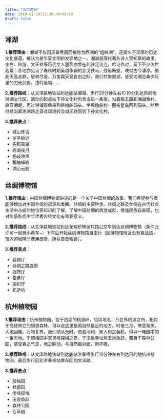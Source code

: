 ```yaml
---
title: "周边游玩"
date: 2018-01-19T23:30:40+08:00
draft: false
---
```


## 湘湖

**1.推荐理由**：湘湖不仅因风景秀丽而被称为西湖的“姐妹湖”，还闻名于深厚的历史文化底蕴，被认为是华夏文明的发源地之一。湘湖是唐代著名诗人贺知章的故里，李白、陆游、文天祥等历代文人墨客亦曾在此驻足流连，吟诗作对，留下不少传世名篇；此地亦见证了春秋时期吴越争霸的金戈铁马，残垣断壁，映衬古今凄凉。值此天高水静，层林尽染，万类霜天竞自由之际，我们共聚湘湖，感受湘湖沧桑岁月里的刀光剑影、浅吟低唱……

**2.推荐路线**：从文泽路地铁站到达底站湘湖，步行20分钟左右10.10分到达目的地湘湖文化区，活动的起点站下孙文化村包含古玩一条街，沿着越王路到湘湖渔村，直穿湘堤，再过湘铺观鱼来到摇橹船码头，坐摇橹船划一圈掬星岛回到码头，然后继续沿着湘湖路走穿过越堤转会越王路回到下孙文化村。

**3.推荐景点**：

- 城山怀古
- 览亭眺远
- 先照晨曦
- 跨湖夜月
- 杨岐钟声
- 横塘棹歌
- 湖心云影


## 丝绸博物馆

**1.推荐理由**：中国丝绸博物馆讲述的是一个关于中国丝绸的故事，我们希望参与者能够增加对中国丝绸的起源和发展、丝绸的主要种类、丝绸之路及丝绸在古代社会生活中占据的地位等知识的了解，了解中国丝绸的辉煌成就，增强民族自豪感，也对传承弘扬中华优秀传统文化有重要意义。

**2.推荐路线**：从文泽路地铁站到达龙翔桥转坐12路公交车到达丝绸博物馆（条件允许可一起骑小黄车~）下车后开始丝绸博物馆自由行（因博物馆附近没有食品店，馆内的咖啡厅费用昂贵，所以自备粮食）。

**3.推荐景点**：

- 丝绸厅
- 丝绸之路连廊
- 服饰厅
- 蚕桑厅
- 染织厅
- 织造坊

## 杭州植物园

**1.推荐理由**：杭州植物园，位于西湖的桃源岭，恰如地名，乃世外桃源之所，相对于高楼林立的钢铁森林，可以说这里是离自然最近的地方。时值三月，寒意渐失，大地回暖，万物复苏，我们顺从天时，借着地利，聚人和之契机，得以一睹园中的一番天地。于腊梅园中赏灵峰探梅之景，于玉泉寺址观玉泉鱼跃，置身于森林公园，感受春之气息，地之脉动，与自然面对面，同呼吸。

**2.推荐路线**：从文泽路地铁站到达底站洪春桥步行10分钟左右到达目的地杭州植物园，最后步行回到洪春桥站乘车回到文泽路。

**3.推荐景点**：

- 腊梅园
- 杜鹃园
- 灵峰探梅
- 玉泉鱼跃
- 森林公园
- 百草园